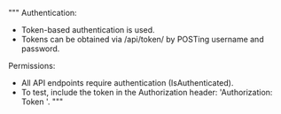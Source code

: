 """
Authentication:
- Token-based authentication is used.
- Tokens can be obtained via /api/token/ by POSTing username and password.

Permissions:
- All API endpoints require authentication (IsAuthenticated).
- To test, include the token in the Authorization header: 'Authorization: Token <token>'.
"""
